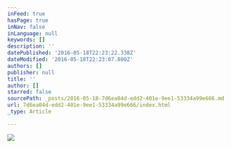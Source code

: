 ```yaml
---
inFeed: true
hasPage: true
inNav: false
inLanguage: null
keywords: []
description: ''
datePublished: '2016-05-18T22:23:22.338Z'
dateModified: '2016-05-18T22:23:07.800Z'
authors: []
publisher: null
title: ''
author: []
starred: false
sourcePath: _posts/2016-05-18-7d6ea04d-edd2-401e-9ee1-53334a99e666.md
url: 7d6ea04d-edd2-401e-9ee1-53334a99e666/index.html
_type: Article

---
```

![](https://the-grid-user-content.s3-us-west-2.amazonaws.com/405d8b26-b68f-4795-8fdb-ee4c4443664d.jpg)